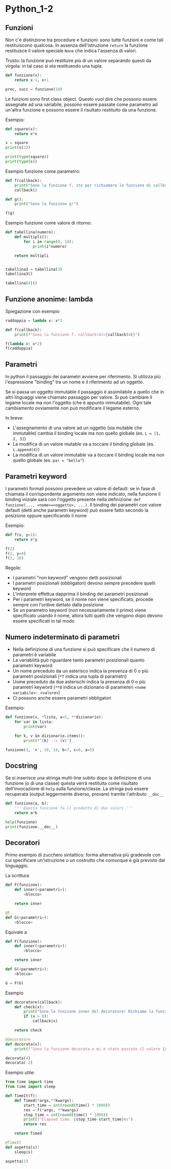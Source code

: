 # Python_1-2

## Funzioni
Non c'è distinzione tra procedure e funzioni: sono tutte funzioni e come tali restituiscono qualcosa. In assenza dell'istruzione `return` la funzione restituisce il valore speciale `None` che indica l'assenza di valori.

Trusto: la funzione può restituire più di un valore separando questi da virgola: in tal caso si sta restituendo una tupla.

```py
def funzione(x):
    return x-1, x+1

prec, succ = funzione(10)
```

Le funzioni sono first class object. Questo vuol dire che possono essere assegnate ad una variabile, possono essere passate come parametro ad un'altra funzione e possono essere il risultato restituito da una funzione.

Esempio:
```py
def square(x):
    return x*x

s = square
print(s(2))

print(type(square))
print(type(s))
```

Esempio funzione come parametro:
```py
def f(callback):
    print("Sono la funzione f, sto per richiamare la funzione di callback!")
    callback()

def g():
    print("Sono la funzione g!")

f(g)
```

Esempio funzione come valore di ritorno:
```py
def tabellina(numero):
    def multipli():
        for i in range(0, 10):
            print(i*numero)

    return multipli


tabellina3 = tabellina(3)
tabellina3()

tabellina(4)()
```

## Funzione anonime: lambda
Spiegazione con esempio
```py
raddoppia = lambda x: x*2

def f(callback):
    print(f"Sono la funzione f. callback(4)={callback(4)}")

f(lambda x: x*2)
f(raddoppia)
```

## Parametri
In python il passaggio dei parametri avviene per riferimento. Si utilizza più l'espressione "binding" tra un nome e il riferimento ad un oggetto.

Se si passa un oggetto immutable il passaggio è assimilabile a quello che in altri linguaggi viene chiamato passaggio per valore. Si può cambiare il legame locale ma non l'oggetto (che è appunto immutabile). Ogni tale cambiamento ovviamente non può modificare il legame esterno.

In breve:
- L'assegnamento di una valore ad un oggetto (sia mutable che immutable) cambia il binding locale ma non quello globale (es. `L = [1, 2, 3]`)
- La modifica di un valore mutable va a toccare il binding globale (es. `L.append(4)`)
- La modifica di un valore immutable va a toccare il binding locale ma non quello globale (es. `par = "bella"`)

## Parametri keyword
I parametri formali possono prevedere un valore di default: se in fase di chiamata il corrispondente argomento non viene indicato, nella funzione il binding iniziale sarà con l'oggetto presente nella definizione: `def funzione(..., <nome>=<oggetto>, ...)`. Il binding dei parametri con valore default (detti anche parametri keyword) può essere fatto secondo la posizione oppure specificando il nome

Esempio:

```py
def f(x, y=1):
    return x*y

f(2)
f(2, y=4)
f(2, 10)
```
Regole:
- I parametri "non keyword" vengono detti posizionali
- I parametri posizionali (obbligatori) devono sempre precedere quelli keyword
- L'interprete effettua dapprima il binding dei parametri posizionali
- Per i parametri keyword, se il nome non viene specificato, procede sempre con l'ordine dettato dalla posizione
- Se un parametro keyword (non necessariamente il primo) viene specificato usando il nome, allora tutti quelli che vengono dopo devono essere specificati in tal modo

## Numero indeterminato di parametri 
- Nella definizione di una funzione si può specificare che il numero di parametri è variabile
- La variabilità può riguardare tanto parametri posizionali quanto parametri keyword
- Un nome preceduto da un asterisco indica la presenza di 0 o più parametri posizionali (`*T` indica una tupla di parametri)
- Uome preceduto da due asterischi indica la presenza di 0 o più parametri keyword (`**D` indica un dizionario di parameteri `<nome variabile>: <valore>`)
- Ci possono anche essere parametri obbligatori

Esempio:
```py
def funzione(x, *lista, a=5, **dizionario):
    for var in lista:
        print(var)

    for k, v in dizionario.items():
        print(f"{k} --> {v}")

funzione(1, 'A', 10, 14, b=7, c=8, a=5)
```

## Docstring
Se si inserisce una stringa multi-line subito dopo la definizione di una funzione (o di una classe) questa verrà restituita come risultato dell'invocazione di `help` sulla funzione/classe. La stringa può essere recuperata (output leggermente diverso, provare) tramite l'attributo  `__doc__`

```py
def funzione(a, b):
    ''' Questa funzione fa il prodotto di due valori '''
    return a*b

help(funzione)
print(funzione.__doc__)
```

## Decoratori
Primo esempio di zucchero sintattico: forma alternativa più gradevole con cui specificare un'istruzione o un costrutto che comunque è già previsto dal linguaggio.

La scrittura
```py
def F(funzione):
    def inner(<parametri>):
        <blocco>

    return inner

@F
def G(<parametri>):
    <blocco>
```

Equivale a
```py
def F(funzione):
    def inner(<parametri>):
        <blocco>

    return inner

def G(<parametri>):
    <blocco>

G = F(G)
```

Esempio
```py
def decoratore(callback):
    def check(x):
        print("Sono la funzione inner del decoratore! Richiamo la funzione di callback con il parametro solo se positivo")
        if (x > 0):
            callback(x)

    return check

@decoratore
def decorata(x):
    print(f"Sono la funzione decorata e mi è stato passato il valore {x}")

decorata(4)
decorata(-2)
```

Esempio utile:
```py
from time import time
from time import sleep

def TimeIt(f):
    def Timed(*args,**kwargs):
        start_time = int(round(time() * 1000))
        res = f(*args, **kwargs)
        stop_time = int(round(time() * 1000))
        print(f"Elapsed time: {stop_time-start_time}ms")
        return res

    return Timed

@TimeIt
def aspetta(s):
    sleep(s)

aspetta(1)
```